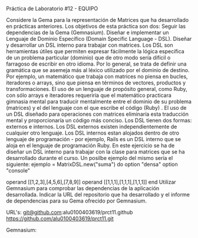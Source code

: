 Práctica de Laboratorio #12 - EQUIPO

Considere la Gema para la representación de Matrices que ha desarrollado en prácticas anteriores. Los objetivos de esta práctica son dos:
Seguir las dependencias de la Gema (Gemnasium).
Diseñar e implementar un Lenguaje de Dominio Específico (Domain Specific Language - DSL).
Diseñar y desarrollar un DSL interno para trabajar con matrices.
Los DSL son herramientas útiles que permiten expresar fácilmente la lógica específica de un problema particular (dominio) que de otro modo sería difícil o farragoso de escribir en otro idioma. Por lo general, se trata de definir una gramática que se asemeja más al léxico utilizado por el dominio de destino. Por ejemplo, un matemático que trabaja con matrices no piensa en bucles, iteradores o arrays, sino que piensa en términos de vectores, productos y transformaciones. El uso de un lenguaje de propósito general, como Ruby, con sólo arrays e iteradores requeriría que el matemático practicara gimnasia mental para traducir mentalmente entre el dominio de su problema (matrices) y el del lenguaje con el que escribe el código (Ruby) . El uso de un DSL diseñado para operaciones con matrices eliminaría esta traducción mental y proporcionaría un código más conciso. Los DSL tienen dos formas: externos e internos. Los DSL externos existen independientemente de cualquier otro lenguaje. Los DSL internos estan alojados dentro de otro lenguaje de programación - por ejemplo, Rails es un DSL interno que se aloja en el lenguaje de programación Ruby.
En este ejercicio se ha de diseñar un DSL interno para trabajar con la clase para matrices que se ha desarrollado durante el curso. Un posilbe ejemplo del mismo sería el siguiente:
ejemplo = MatrixDSL.new("suma") do 
  option "densa" 
  option "console"

  operand [[1,2,3],[4,5,6],[7,8,9]]
  operand [[1,1,1],[1,1,1],[1,1,1]]
end
Utilizar Gemnasium para comprobar las dependencias de la aplicación desarrollada.
Indicar la URL del repositorio que ha desarrollado y el informe de dependencias para su Gema ofrecido por Gemnasium.

URL's: git@github.com:alu0100403619/prct11.github
       https://github.com/alu0100403619/prct11.git

Gemnasium: 